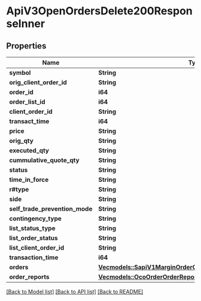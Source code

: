 # ApiV3OpenOrdersDelete200ResponseInner

## Properties

Name | Type | Description | Notes
------------ | ------------- | ------------- | -------------
**symbol** | **String** |  | 
**orig_client_order_id** | **String** |  | 
**order_id** | **i64** |  | 
**order_list_id** | **i64** |  | 
**client_order_id** | **String** |  | 
**transact_time** | **i64** |  | 
**price** | **String** |  | 
**orig_qty** | **String** |  | 
**executed_qty** | **String** |  | 
**cummulative_quote_qty** | **String** |  | 
**status** | **String** |  | 
**time_in_force** | **String** |  | 
**r#type** | **String** |  | 
**side** | **String** |  | 
**self_trade_prevention_mode** | **String** |  | 
**contingency_type** | **String** |  | 
**list_status_type** | **String** |  | 
**list_order_status** | **String** |  | 
**list_client_order_id** | **String** |  | 
**transaction_time** | **i64** |  | 
**orders** | [**Vec<models::SapiV1MarginOrderOcoPost200ResponseOrdersInner>**](_sapi_v1_margin_order_oco_post_200_response_orders_inner.md) |  | 
**order_reports** | [**Vec<models::OcoOrderOrderReportsInner>**](ocoOrder_orderReports_inner.md) |  | 

[[Back to Model list]](../README.md#documentation-for-models) [[Back to API list]](../README.md#documentation-for-api-endpoints) [[Back to README]](../README.md)


